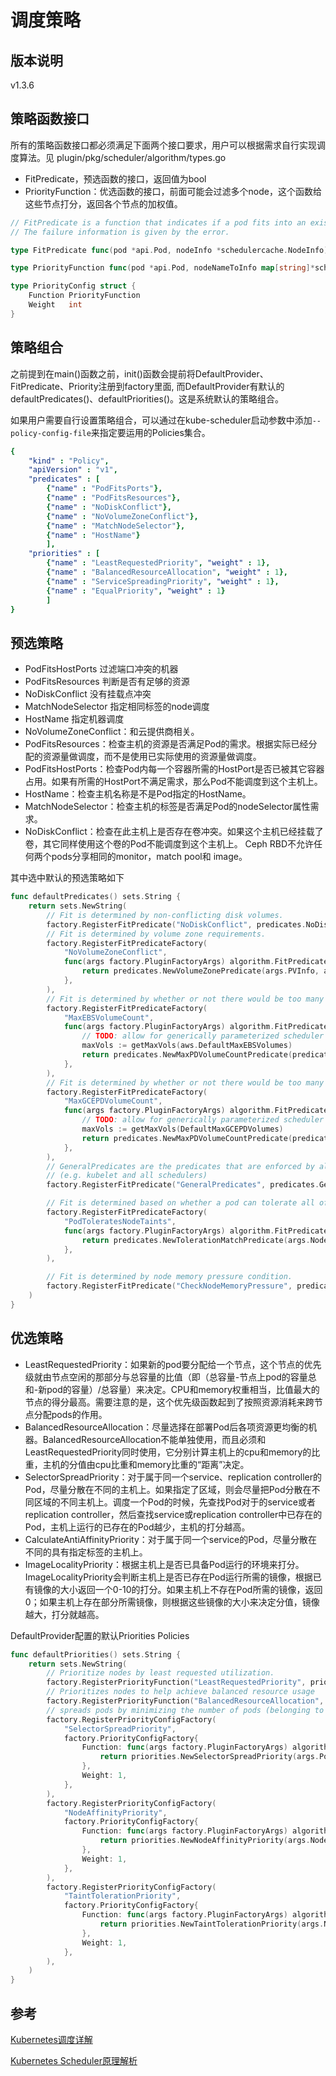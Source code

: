 # 调度策略

## 版本说明
v1.3.6

## 策略函数接口
所有的策略函数接口都必须满足下面两个接口要求，用户可以根据需求自行实现调度算法。见 plugin/pkg/scheduler/algorithm/types.go
  * FitPredicate，预选函数的接口，返回值为bool
  * PriorityFunction：优选函数的接口，前面可能会过滤多个node，这个函数给这些节点打分，返回各个节点的加权值。
```go
// FitPredicate is a function that indicates if a pod fits into an existing node.
// The failure information is given by the error.

type FitPredicate func(pod *api.Pod, nodeInfo *schedulercache.NodeInfo) (bool, error)

type PriorityFunction func(pod *api.Pod, nodeNameToInfo map[string]*schedulercache.NodeInfo, nodeLister NodeLister) (schedulerapi.HostPriorityList, error)

type PriorityConfig struct {
	Function PriorityFunction
	Weight   int
}
```

## 策略组合
之前提到在main()函数之前，init()函数会提前将DefaultProvider、FitPredicate、Priority注册到factory里面, 而DefaultProvider有默认的defaultPredicates()、defaultPriorities()。这是系统默认的策略组合。

如果用户需要自行设置策略组合，可以通过在kube-scheduler启动参数中添加`--policy-config-file`来指定要运用的Policies集合。
```yaml
{
    "kind" : "Policy",
    "apiVersion" : "v1",
    "predicates" : [
        {"name" : "PodFitsPorts"},
		{"name" : "PodFitsResources"},
		{"name" : "NoDiskConflict"},
		{"name" : "NoVolumeZoneConflict"},
		{"name" : "MatchNodeSelector"},
		{"name" : "HostName"}
		],
	"priorities" : [
	    {"name" : "LeastRequestedPriority", "weight" : 1},
		{"name" : "BalancedResourceAllocation", "weight" : 1},
		{"name" : "ServiceSpreadingPriority", "weight" : 1},
		{"name" : "EqualPriority", "weight" : 1}
		]
}
```

## 预选策略
- PodFitsHostPorts 过滤端口冲突的机器
- PodFitsResources 判断是否有足够的资源
- NoDiskConflict 没有挂载点冲突
- MatchNodeSelector 指定相同标签的node调度
- HostName 指定机器调度
- NoVolumeZoneConflict：和云提供商相关。
- PodFitsResources：检查主机的资源是否满足Pod的需求。根据实际已经分配的资源量做调度，而不是使用已实际使用的资源量做调度。
- PodFitsHostPorts：检查Pod内每一个容器所需的HostPort是否已被其它容器占用。如果有所需的HostPort不满足需求，那么Pod不能调度到这个主机上。
- HostName：检查主机名称是不是Pod指定的HostName。
- MatchNodeSelector：检查主机的标签是否满足Pod的nodeSelector属性需求。
- NoDiskConflict：检查在此主机上是否存在卷冲突。如果这个主机已经挂载了卷，其它同样使用这个卷的Pod不能调度到这个主机上。 Ceph RBD不允许任何两个pods分享相同的monitor，match pool和 image。

其中选中默认的预选策略如下
```go
func defaultPredicates() sets.String {
	return sets.NewString(
		// Fit is determined by non-conflicting disk volumes.
		factory.RegisterFitPredicate("NoDiskConflict", predicates.NoDiskConflict),
		// Fit is determined by volume zone requirements.
		factory.RegisterFitPredicateFactory(
			"NoVolumeZoneConflict",
			func(args factory.PluginFactoryArgs) algorithm.FitPredicate {
				return predicates.NewVolumeZonePredicate(args.PVInfo, args.PVCInfo)
			},
		),
		// Fit is determined by whether or not there would be too many AWS EBS volumes attached to the node
		factory.RegisterFitPredicateFactory(
			"MaxEBSVolumeCount",
			func(args factory.PluginFactoryArgs) algorithm.FitPredicate {
				// TODO: allow for generically parameterized scheduler predicates, because this is a bit ugly
				maxVols := getMaxVols(aws.DefaultMaxEBSVolumes)
				return predicates.NewMaxPDVolumeCountPredicate(predicates.EBSVolumeFilter, maxVols, args.PVInfo, args.PVCInfo)
			},
		),
		// Fit is determined by whether or not there would be too many GCE PD volumes attached to the node
		factory.RegisterFitPredicateFactory(
			"MaxGCEPDVolumeCount",
			func(args factory.PluginFactoryArgs) algorithm.FitPredicate {
				// TODO: allow for generically parameterized scheduler predicates, because this is a bit ugly
				maxVols := getMaxVols(DefaultMaxGCEPDVolumes)
				return predicates.NewMaxPDVolumeCountPredicate(predicates.GCEPDVolumeFilter, maxVols, args.PVInfo, args.PVCInfo)
			},
		),
		// GeneralPredicates are the predicates that are enforced by all Kubernetes components
		// (e.g. kubelet and all schedulers)
		factory.RegisterFitPredicate("GeneralPredicates", predicates.GeneralPredicates),

		// Fit is determined based on whether a pod can tolerate all of the node's taints
		factory.RegisterFitPredicateFactory(
			"PodToleratesNodeTaints",
			func(args factory.PluginFactoryArgs) algorithm.FitPredicate {
				return predicates.NewTolerationMatchPredicate(args.NodeInfo)
			},
		),

		// Fit is determined by node memory pressure condition.
		factory.RegisterFitPredicate("CheckNodeMemoryPressure", predicates.CheckNodeMemoryPressurePredicate),
	)
}
```

## 优选策略
- LeastRequestedPriority：如果新的pod要分配给一个节点，这个节点的优先级就由节点空闲的那部分与总容量的比值（即（总容量-节点上pod的容量总和-新pod的容量）/总容量）来决定。CPU和memory权重相当，比值最大的节点的得分最高。需要注意的是，这个优先级函数起到了按照资源消耗来跨节点分配pods的作用。
- BalancedResourceAllocation：尽量选择在部署Pod后各项资源更均衡的机器。BalancedResourceAllocation不能单独使用，而且必须和LeastRequestedPriority同时使用，它分别计算主机上的cpu和memory的比重，主机的分值由cpu比重和memory比重的“距离”决定。
- SelectorSpreadPriority：对于属于同一个service、replication controller的Pod，尽量分散在不同的主机上。如果指定了区域，则会尽量把Pod分散在不同区域的不同主机上。调度一个Pod的时候，先查找Pod对于的service或者replication controller，然后查找service或replication controller中已存在的Pod，主机上运行的已存在的Pod越少，主机的打分越高。
- CalculateAntiAffinityPriority：对于属于同一个service的Pod，尽量分散在不同的具有指定标签的主机上。
- ImageLocalityPriority：根据主机上是否已具备Pod运行的环境来打分。ImageLocalityPriority会判断主机上是否已存在Pod运行所需的镜像，根据已有镜像的大小返回一个0-10的打分。如果主机上不存在Pod所需的镜像，返回0；如果主机上存在部分所需镜像，则根据这些镜像的大小来决定分值，镜像越大，打分就越高。

DefaultProvider配置的默认Priorities Policies
```go
func defaultPriorities() sets.String {
	return sets.NewString(
		// Prioritize nodes by least requested utilization.
		factory.RegisterPriorityFunction("LeastRequestedPriority", priorities.LeastRequestedPriority, 1),
		// Prioritizes nodes to help achieve balanced resource usage
		factory.RegisterPriorityFunction("BalancedResourceAllocation", priorities.BalancedResourceAllocation, 1),
		// spreads pods by minimizing the number of pods (belonging to the same service or replication controller) on the same node.
		factory.RegisterPriorityConfigFactory(
			"SelectorSpreadPriority",
			factory.PriorityConfigFactory{
				Function: func(args factory.PluginFactoryArgs) algorithm.PriorityFunction {
					return priorities.NewSelectorSpreadPriority(args.PodLister, args.ServiceLister, args.ControllerLister, args.ReplicaSetLister)
				},
				Weight: 1,
			},
		),
		factory.RegisterPriorityConfigFactory(
			"NodeAffinityPriority",
			factory.PriorityConfigFactory{
				Function: func(args factory.PluginFactoryArgs) algorithm.PriorityFunction {
					return priorities.NewNodeAffinityPriority(args.NodeLister)
				},
				Weight: 1,
			},
		),
		factory.RegisterPriorityConfigFactory(
			"TaintTolerationPriority",
			factory.PriorityConfigFactory{
				Function: func(args factory.PluginFactoryArgs) algorithm.PriorityFunction {
					return priorities.NewTaintTolerationPriority(args.NodeLister)
				},
				Weight: 1,
			},
		),
	)
}
```

## 参考
[Kubernetes调度详解](http://dockone.io/article/2885)

[Kubernetes Scheduler原理解析](http://blog.csdn.net/waltonwang/article/details/54409917)